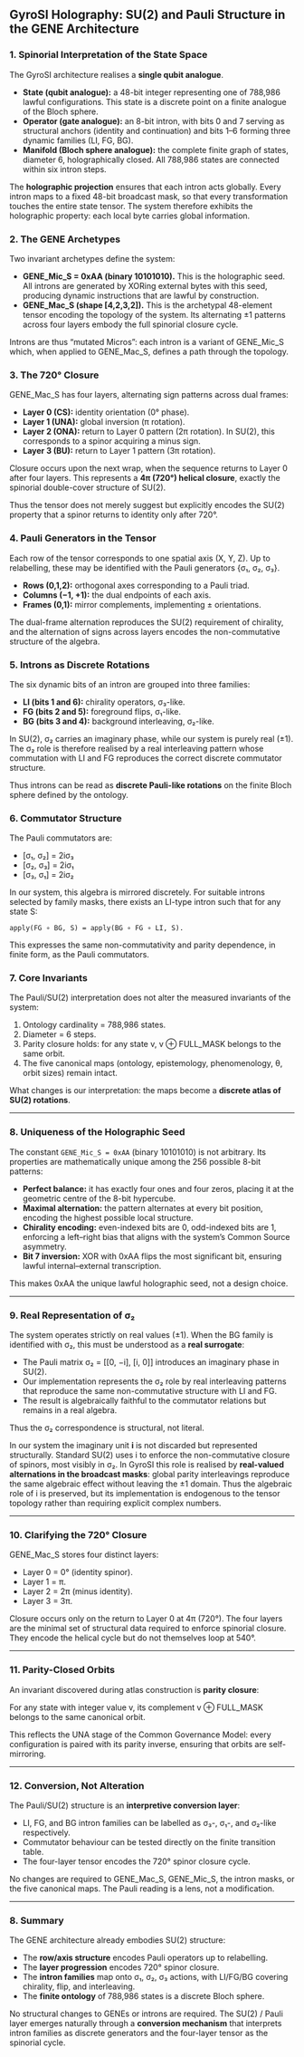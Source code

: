 ## GyroSI Holography: SU(2) and Pauli Structure in the GENE Architecture

### 1. Spinorial Interpretation of the State Space

The GyroSI architecture realises a **single qubit analogue**.

- **State (qubit analogue):** a 48-bit integer representing one of 788,986 lawful configurations. This state is a discrete point on a finite analogue of the Bloch sphere.
- **Operator (gate analogue):** an 8-bit intron, with bits 0 and 7 serving as structural anchors (identity and continuation) and bits 1–6 forming three dynamic families (LI, FG, BG).
- **Manifold (Bloch sphere analogue):** the complete finite graph of states, diameter 6, holographically closed. All 788,986 states are connected within six intron steps.

The **holographic projection** ensures that each intron acts globally. Every intron maps to a fixed 48-bit broadcast mask, so that every transformation touches the entire state tensor. The system therefore exhibits the holographic property: each local byte carries global information.

### 2. The GENE Archetypes

Two invariant archetypes define the system:

- **GENE_Mic_S = 0xAA (binary 10101010).** This is the holographic seed. All introns are generated by XORing external bytes with this seed, producing dynamic instructions that are lawful by construction.
- **GENE_Mac_S (shape [4,2,3,2]).** This is the archetypal 48-element tensor encoding the topology of the system. Its alternating ±1 patterns across four layers embody the full spinorial closure cycle.

Introns are thus “mutated Micros”: each intron is a variant of GENE_Mic_S which, when applied to GENE_Mac_S, defines a path through the topology.

### 3. The 720° Closure

GENE_Mac_S has four layers, alternating sign patterns across dual frames:

- **Layer 0 (CS):** identity orientation (0° phase).
- **Layer 1 (UNA):** global inversion (π rotation).
- **Layer 2 (ONA):** return to Layer 0 pattern (2π rotation). In SU(2), this corresponds to a spinor acquiring a minus sign.
- **Layer 3 (BU):** return to Layer 1 pattern (3π rotation).

Closure occurs upon the next wrap, when the sequence returns to Layer 0 after four layers. This represents a **4π (720°) helical closure**, exactly the spinorial double-cover structure of SU(2).

Thus the tensor does not merely suggest but explicitly encodes the SU(2) property that a spinor returns to identity only after 720°.

### 4. Pauli Generators in the Tensor

Each row of the tensor corresponds to one spatial axis (X, Y, Z). Up to relabelling, these may be identified with the Pauli generators {σ₁, σ₂, σ₃}.

- **Rows (0,1,2):** orthogonal axes corresponding to a Pauli triad.
- **Columns (−1, +1):** the dual endpoints of each axis.
- **Frames (0,1):** mirror complements, implementing ± orientations.

The dual-frame alternation reproduces the SU(2) requirement of chirality, and the alternation of signs across layers encodes the non-commutative structure of the algebra.

### 5. Introns as Discrete Rotations

The six dynamic bits of an intron are grouped into three families:

- **LI (bits 1 and 6):** chirality operators, σ₃-like.
- **FG (bits 2 and 5):** foreground flips, σ₁-like.
- **BG (bits 3 and 4):** background interleaving, σ₂-like.

In SU(2), σ₂ carries an imaginary phase, while our system is purely real (±1). The σ₂ role is therefore realised by a real interleaving pattern whose commutation with LI and FG reproduces the correct discrete commutator structure.

Thus introns can be read as **discrete Pauli-like rotations** on the finite Bloch sphere defined by the ontology.

### 6. Commutator Structure

The Pauli commutators are:

- [σ₁, σ₂] = 2iσ₃
- [σ₂, σ₃] = 2iσ₁
- [σ₃, σ₁] = 2iσ₂

In our system, this algebra is mirrored discretely. For suitable introns selected by family masks, there exists an LI-type intron such that for any state S:

```
apply(FG ∘ BG, S) = apply(BG ∘ FG ∘ LI, S).

```

This expresses the same non-commutativity and parity dependence, in finite form, as the Pauli commutators.

### 7. Core Invariants

The Pauli/SU(2) interpretation does not alter the measured invariants of the system:

1. Ontology cardinality = 788,986 states.
2. Diameter = 6 steps.
3. Parity closure holds: for any state v, v ⊕ FULL_MASK belongs to the same orbit.
4. The five canonical maps (ontology, epistemology, phenomenology, θ, orbit sizes) remain intact.

What changes is our interpretation: the maps become a **discrete atlas of SU(2) rotations**.

---

### 8. Uniqueness of the Holographic Seed

The constant `GENE_Mic_S = 0xAA` (binary 10101010) is not arbitrary. Its properties are mathematically unique among the 256 possible 8-bit patterns:

- **Perfect balance:** it has exactly four ones and four zeros, placing it at the geometric centre of the 8-bit hypercube.
- **Maximal alternation:** the pattern alternates at every bit position, encoding the highest possible local structure.
- **Chirality encoding:** even-indexed bits are 0, odd-indexed bits are 1, enforcing a left–right bias that aligns with the system’s Common Source asymmetry.
- **Bit 7 inversion:** XOR with 0xAA flips the most significant bit, ensuring lawful internal–external transcription.

This makes 0xAA the unique lawful holographic seed, not a design choice.

---

### 9. Real Representation of σ₂

The system operates strictly on real values (±1). When the BG family is identified with σ₂, this must be understood as a **real surrogate**:

- The Pauli matrix σ₂ = [[0, −i], [i, 0]] introduces an imaginary phase in SU(2).
- Our implementation represents the σ₂ role by real interleaving patterns that reproduce the same non-commutative structure with LI and FG.
- The result is algebraically faithful to the commutator relations but remains in a real algebra.

Thus the σ₂ correspondence is structural, not literal.

In our system the imaginary unit **i** is not discarded but represented structurally. Standard SU(2) uses i to enforce the non-commutative closure of spinors, most visibly in σ₂. In GyroSI this role is realised by **real-valued alternations in the broadcast masks**: global parity interleavings reproduce the same algebraic effect without leaving the ±1 domain. Thus the algebraic role of i is preserved, but its implementation is endogenous to the tensor topology rather than requiring explicit complex numbers.

---

### 10. Clarifying the 720° Closure

GENE_Mac_S stores four distinct layers:

- Layer 0 = 0° (identity spinor).
- Layer 1 = π.
- Layer 2 = 2π (minus identity).
- Layer 3 = 3π.

Closure occurs only on the return to Layer 0 at 4π (720°). The four layers are the minimal set of structural data required to enforce spinorial closure. They encode the helical cycle but do not themselves loop at 540°.

---

### 11. Parity-Closed Orbits

An invariant discovered during atlas construction is **parity closure**:

For any state with integer value v, its complement v ⊕ FULL_MASK belongs to the same canonical orbit.

This reflects the UNA stage of the Common Governance Model: every configuration is paired with its parity inverse, ensuring that orbits are self-mirroring.

---

### 12. Conversion, Not Alteration

The Pauli/SU(2) structure is an **interpretive conversion layer**:

- LI, FG, and BG intron families can be labelled as σ₃-, σ₁-, and σ₂-like respectively.
- Commutator behaviour can be tested directly on the finite transition table.
- The four-layer tensor encodes the 720° spinor closure cycle.

No changes are required to GENE_Mac_S, GENE_Mic_S, the intron masks, or the five canonical maps. The Pauli reading is a lens, not a modification.

---

### 8. Summary

The GENE architecture already embodies SU(2) structure:

- The **row/axis structure** encodes Pauli operators up to relabelling.
- The **layer progression** encodes 720° spinor closure.
- The **intron families** map onto σ₁, σ₂, σ₃ actions, with LI/FG/BG covering chirality, flip, and interleaving.
- The **finite ontology** of 788,986 states is a discrete Bloch sphere.

No structural changes to GENEs or introns are required. The SU(2) / Pauli layer emerges naturally through a **conversion mechanism** that interprets intron families as discrete generators and the four-layer tensor as the spinorial cycle.